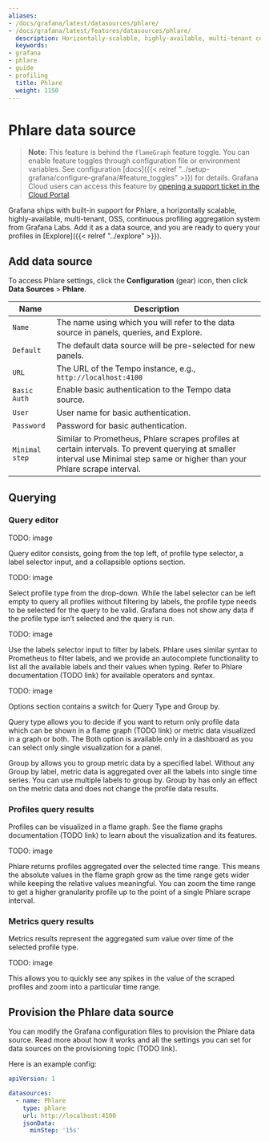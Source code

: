 ```yaml
---
aliases:
- /docs/grafana/latest/datasources/phlare/
- /docs/grafana/latest/features/datasources/phlare/
  description: Horizontally-scalable, highly-available, multi-tenant continuous profiling aggregation system. OSS profiling solution from Grafana Labs.
  keywords:
- grafana
- phlare
- guide
- profiling
  title: Phlare
  weight: 1150
---
```


# Phlare data source

> **Note:** This feature is behind the `flameGraph` feature toggle.
> You can enable feature toggles through configuration file or environment variables. See configuration [docs]({{< relref "../setup-grafana/configure-grafana/#feature_toggles" >}}) for details.
> Grafana Cloud users can access this feature by [opening a support ticket in the Cloud Portal](https://grafana.com/profile/org#support).

Grafana ships with built-in support for Phlare, a horizontally scalable, highly-available, multi-tenant, OSS, continuous profiling aggregation system from Grafana Labs. Add it as a data source, and you are ready to query your profiles in [Explore]({{< relref "../explore" >}}).

## Add data source

To access Phlare settings, click the **Configuration** (gear) icon, then click **Data Sources** > **Phlare**.

| Name           | Description                                                                                                                                                                    |
| -------------- | ------------------------------------------------------------------------------------------------------------------------------------------------------------------------------ |
| `Name`         | The name using which you will refer to the data source in panels, queries, and Explore.                                                                                        |
| `Default`      | The default data source will be pre-selected for new panels.                                                                                                                   |
| `URL`          | The URL of the Tempo instance, e.g., `http://localhost:4100`                                                                                                                   |
| `Basic Auth`   | Enable basic authentication to the Tempo data source.                                                                                                                          |
| `User`         | User name for basic authentication.                                                                                                                                            |
| `Password`     | Password for basic authentication.                                                                                                                                             |
| `Minimal step` | Similar to Prometheus, Phlare scrapes profiles at certain intervals. To prevent querying at smaller interval use Minimal step same or higher than your Phlare scrape interval. |

## Querying

### Query editor

TODO: image

Query editor consists, going from the top left, of profile type selector, a label selector input, and a collapsible options section.

TODO: image

Select profile type from the drop-down. While the label selector can be left empty to query all profiles without filtering by labels, the profile type needs to be selected for the query to be valid. Grafana does not show any data if the profile type isn’t selected and the query is run.

TODO: image

Use the labels selector input to filter by labels. Phlare uses similar syntax to Prometheus to filter labels, and we provide an autocomplete functionality to list all the available labels and their values when typing. Refer to Phlare documentation (TODO link) for available operators and syntax.

TODO: image

Options section contains a switch for Query Type and Group by.

Query type allows you to decide if you want to return only profile data which can be shown in a flame graph (TODO link) or metric data visualized in a graph or both. The Both option is available only in a dashboard as you can select only single visualization for a panel.

Group by allows you to group metric data by a specified label. Without any Group by label, metric data is aggregated over all the labels into single time series. You can use multiple labels to group by. Group by has only an effect on the metric data and does not change the profile data results.

### Profiles query results

Profiles can be visualized in a flame graph. See the flame graphs documentation (TODO link) to learn about the visualization and its features.

TODO: image

Phlare returns profiles aggregated over the selected time range. This means the absolute values in the flame graph grow as the time range gets wider while keeping the relative values meaningful. You can zoom the time range to get a higher granularity profile up to the point of a single Phlare scrape interval.

### Metrics query results

Metrics results represent the aggregated sum value over time of the selected profile type.

TODO: image

This allows you to quickly see any spikes in the value of the scraped profiles and zoom into a particular time range.

## Provision the Phlare data source

You can modify the Grafana configuration files to provision the Phlare data source. Read more about how it works and all the settings you can set for data sources on the provisioning topic (TODO link).

Here is an example config:

```yaml
apiVersion: 1

datasources:
  - name: Phlare
    type: phlare
    url: http://localhost:4100
    jsonData:
      minStep: '15s'
```
